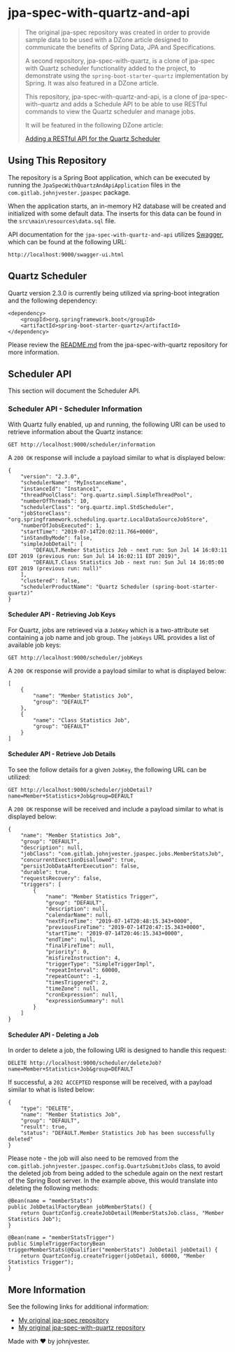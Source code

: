 # jpa-spec-with-quartz-and-api

> The original jpa-spec repository was created in order to provide sample data to be
> used with a DZone article designed to communicate the benefits of Spring Data, 
> JPA and Specifications. 
> 
> A second repository, jpa-spec-with-quartz, is a clone of jpa-spec with Quartz scheduler 
> functionality added to the project, to demonstrate using the `spring-boot-starter-quartz` 
> implementation by Spring.  It was also featured in a DZone article.
> 
> This repository, jpa-spec-with-quartz-and-api, is a clone of jpa-spec-with-quartz and adds a
> Schedule API to be able to use RESTful commands to view the Quartz scheduler and manage jobs. 
> 
> It will be featured in the following DZone article:
> 
> [Adding a RESTful API for the Quartz Scheduler](https://dzone.com/articles/adding-a-restful-api-for-the-quartz-scheduler)

## Using This Repository

The repository is a Spring Boot application, which can be executed by running the `JpaSpecWithQuartzAndApiApplication` files in the `com.gitlab.johnjvester.jpaspec` package.  

When the application starts, an in-memory H2 database will be created and initialized with some default data.  The inserts for this data can be found in the `src\main\resources\data.sql` file.

API documentation for the `jpa-spec-with-quartz-and-api` utilizes [Swagger](https://swagger.io/), which can be found at the following URL:

`http://localhost:9000/swagger-ui.html`

## Quartz Scheduler

Quartz version 2.3.0 is currently being utilized via spring-boot integration and the following dependency:
```
<dependency>
    <groupId>org.springframework.boot</groupId>
    <artifactId>spring-boot-starter-quartz</artifactId>
</dependency>
```

Please review the [README.md](https://gitlab.com/johnjvester/jpa-spec-with-quartz/blob/master/README.md) from the jpa-spec-with-quartz repository for more information.

## Scheduler API 

This section will document the Scheduler API.

### Scheduler API - Scheduler Information

With Quartz fully enabled, up and running, the following URI can be used to retrieve information about the Quartz instance:

`GET http://localhost:9000/scheduler/information`

A `200 OK` response will include a payload similar to what is displayed below:

```
{
    "version": "2.3.0",
    "schedulerName": "MyInstanceName",
    "instanceId": "Instance1",
    "threadPoolClass": "org.quartz.simpl.SimpleThreadPool",
    "numberOfThreads": 10,
    "schedulerClass": "org.quartz.impl.StdScheduler",
    "jobStoreClass": "org.springframework.scheduling.quartz.LocalDataSourceJobStore",
    "numberOfJobsExecuted": 1,
    "startTime": "2019-07-14T20:02:11.766+0000",
    "inStandbyMode": false,
    "simpleJobDetail": [
        "DEFAULT.Member Statistics Job - next run: Sun Jul 14 16:03:11 EDT 2019 (previous run: Sun Jul 14 16:02:11 EDT 2019)",
        "DEFAULT.Class Statistics Job - next run: Sun Jul 14 16:05:00 EDT 2019 (previous run: null)"
    ],
    "clustered": false,
    "schedulerProductName": "Quartz Scheduler (spring-boot-starter-quartz)"
}
```

#### Scheduler API - Retrieving Job Keys

For Quartz, jobs are retrieved via a `JobKey` which is a two-attribute set containing a job name and job group.  The `jobKeys` URL provides a list of available job keys:

`GET http://localhost:9000/scheduler/jobKeys`

A `200 OK` response will provide a payload similar to what is displayed below:

```
[
    {
        "name": "Member Statistics Job",
        "group": "DEFAULT"
    },
    {
        "name": "Class Statistics Job",
        "group": "DEFAULT"
    }
]
```

#### Scheduler API - Retrieve Job Details

To see the follow details for a given `JobKey`, the following URL can be utilized:

`GET http://localhost:9000/scheduler/jobDetail?name=Member+Statistics+Job&group=DEFAULT`

A `200 OK` response will be received and include a payload similar to what is displayed below:

```
{
    "name": "Member Statistics Job",
    "group": "DEFAULT",
    "description": null,
    "jobClass": "com.gitlab.johnjvester.jpaspec.jobs.MemberStatsJob",
    "concurrentExectionDisallowed": true,
    "persistJobDataAfterExecution": false,
    "durable": true,
    "requestsRecovery": false,
    "triggers": [
        {
            "name": "Member Statistics Trigger",
            "group": "DEFAULT",
            "description": null,
            "calendarName": null,
            "nextFireTime": "2019-07-14T20:48:15.343+0000",
            "previousFireTime": "2019-07-14T20:47:15.343+0000",
            "startTime": "2019-07-14T20:46:15.343+0000",
            "endTime": null,
            "finalFireTime": null,
            "priority": 0,
            "misfireInstruction": 4,
            "triggerType": "SimpleTriggerImpl",
            "repeatInterval": 60000,
            "repeatCount": -1,
            "timesTriggered": 2,
            "timeZone": null,
            "cronExpression": null,
            "expressionSummary": null
        }
    ]
}
```

#### Scheduler API - Deleting a Job

In order to delete a job, the following URI is designed to handle this request:

`DELETE http://localhost:9000/scheduler/deleteJob?name=Member+Statistics+Job&group=DEFAULT`

If successful, a `202 ACCEPTED` response will be received, with a payload similar to what is listed below:

```
{
    "type": "DELETE",
    "name": "Member Statistics Job",
    "group": "DEFAULT",
    "result": true,
    "status": "DEFAULT.Member Statistics Job has been successfully deleted"
}
```

Please note - the job will also need to be removed from the `com.gitlab.johnjvester.jpaspec.config.QuartzSubmitJobs` class, to avoid 
the deleted job from being added to the schedule again on the next restart of the Spring Boot server.  In the example above, this would 
translate into deleting the following methods:

```
@Bean(name = "memberStats")
public JobDetailFactoryBean jobMemberStats() {
    return QuartzConfig.createJobDetail(MemberStatsJob.class, "Member Statistics Job");
}

@Bean(name = "memberStatsTrigger")
public SimpleTriggerFactoryBean triggerMemberStats(@Qualifier("memberStats") JobDetail jobDetail) {
    return QuartzConfig.createTrigger(jobDetail, 60000, "Member Statistics Trigger");
}
```

## More Information

See the following links for additional information:

* [My original jpa-spec repository](https://gitlab.com/johnjvester/jpa-spec)
* [My original jpa-spec-with-quartz repository](https://gitlab.com/johnjvester/jpa-spec-with-quartz)

Made with ♥ by johnjvester.